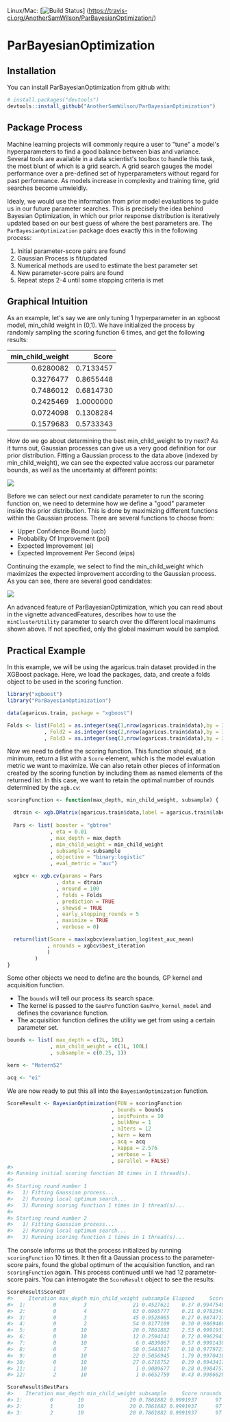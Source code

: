 
<!-- README.md is generated from README.Rmd. Please edit that file -->
Linux/Mac: \[![Build Status](https://api.travis-ci.org/AnotherSamWilson/ParBayesianOptimization.svg)\] (<https://travis-ci.org/AnotherSamWilson/ParBayesianOptimization/>)

ParBayesianOptimization
=======================

Installation
------------

You can install ParBayesianOptimization from github with:

``` r
# install.packages("devtools")
devtools::install_github("AnotherSamWilson/ParBayesianOptimization")
```

Package Process
---------------

Machine learning projects will commonly require a user to "tune" a model's hyperparameters to find a good balance between bias and variance. Several tools are available in a data scientist's toolbox to handle this task, the most blunt of which is a grid search. A grid search gauges the model performance over a pre-defined set of hyperparameters without regard for past performance. As models increase in complexity and training time, grid searches become unwieldly.

Idealy, we would use the information from prior model evaluations to guide us in our future parameter searches. This is precisely the idea behind Bayesian Optimization, in which our prior response distribution is iteratively updated based on our best guess of where the best parameters are. The `ParBayesianOptimization` package does exactly this in the following process:

1.  Initial parameter-score pairs are found
2.  Gaussian Process is fit/updated
3.  Numerical methods are used to estimate the best parameter set
4.  New parameter-score pairs are found
5.  Repeat steps 2-4 until some stopping criteria is met

Graphical Intuition
-------------------

As an example, let's say we are only tuning 1 hyperparameter in an xgboost model, min\_child weight in (0,1). We have initialized the process by randomly sampling the scoring function 6 times, and get the following results:

|  min\_child\_weight|      Score|
|-------------------:|----------:|
|           0.6280082|  0.7133457|
|           0.3276477|  0.8655448|
|           0.7486012|  0.6814730|
|           0.2425469|  1.0000000|
|           0.0724098|  0.1308284|
|           0.1579683|  0.5733343|

How do we go about determining the best min\_child\_weight to try next? As it turns out, Gaussian processes can give us a very good definition for our prior distribution. Fitting a Gaussian process to the data above (indexed by min\_child\_weight), we can see the expected value accross our parameter bounds, as well as the uncertainty at different points:

![](vignettes/GPpredictions.png)

Before we can select our next candidate parameter to run the scoring function on, we need to determine how we define a "good" parameter inside this prior distribution. This is done by maximizing different functions within the Gaussian process. There are several functions to choose from:

-   Upper Confidence Bound (ucb)
-   Probability Of Improvement (poi)
-   Expected Improvement (ei)
-   Expected Improvement Per Second (eips)

Continuing the example, we select to find the min\_child\_weight which maximizes the expected improvement according to the Gaussian process. As you can see, there are several good candidates:

![](vignettes/expectedImprovement.png)

An advanced feature of ParBayesianOptimization, which you can read about in the vignette advancedFeatures, describes how to use the `minClusterUtility` parameter to search over the different local maximums shown above. If not specified, only the global maximum would be sampled.

Practical Example
-----------------

In this example, we will be using the agaricus.train dataset provided in the XGBoost package. Here, we load the packages, data, and create a folds object to be used in the scoring function.

``` r
library("xgboost")
library("ParBayesianOptimization")

data(agaricus.train, package = "xgboost")

Folds <- list(Fold1 = as.integer(seq(1,nrow(agaricus.train$data),by = 3))
            , Fold2 = as.integer(seq(2,nrow(agaricus.train$data),by = 3))
            , Fold3 = as.integer(seq(3,nrow(agaricus.train$data),by = 3)))
```

Now we need to define the scoring function. This function should, at a minimum, return a list with a `Score` element, which is the model evaluation metric we want to maximize. We can also retain other pieces of information created by the scoring function by including them as named elements of the returned list. In this case, we want to retain the optimal number of rounds determined by the `xgb.cv`:

``` r
scoringFunction <- function(max_depth, min_child_weight, subsample) {

  dtrain <- xgb.DMatrix(agaricus.train$data,label = agaricus.train$label)
  
  Pars <- list( booster = "gbtree"
              , eta = 0.01
              , max_depth = max_depth
              , min_child_weight = min_child_weight
              , subsample = subsample
              , objective = "binary:logistic"
              , eval_metric = "auc")

  xgbcv <- xgb.cv(params = Pars
                , data = dtrain
                , nround = 100
                , folds = Folds
                , prediction = TRUE
                , showsd = TRUE
                , early_stopping_rounds = 5
                , maximize = TRUE
                , verbose = 0)

  return(list(Score = max(xgbcv$evaluation_log$test_auc_mean)
             , nrounds = xgbcv$best_iteration
             )
         )
}
```

Some other objects we need to define are the bounds, GP kernel and acquisition function.

-   The `bounds` will tell our process its search space.
-   The kernel is passed to the `GauPro` function `GauPro_kernel_model` and defines the covariance function.
-   The acquisition function defines the utility we get from using a certain parameter set.

``` r
bounds <- list( max_depth = c(2L, 10L)
              , min_child_weight = c(1L, 100L)
              , subsample = c(0.25, 1))

kern <- "Matern52"

acq <- "ei"
```

We are now ready to put this all into the `BayesianOptimization` function.

``` r
ScoreResult <- BayesianOptimization(FUN = scoringFunction
                                  , bounds = bounds
                                  , initPoints = 10
                                  , bulkNew = 1
                                  , nIters = 12
                                  , kern = kern
                                  , acq = acq
                                  , kappa = 2.576
                                  , verbose = 1
                                  , parallel = FALSE)
#> 
#> Running initial scoring function 10 times in 1 thread(s).
#> 
#> Starting round number 1
#>   1) Fitting Gaussian process...
#>   2) Running local optimum search...
#>   3) Running scoring function 1 times in 1 thread(s)...
#> 
#> Starting round number 2
#>   1) Fitting Gaussian process...
#>   2) Running local optimum search...
#>   3) Running scoring function 1 times in 1 thread(s)...
```

The console informs us that the process initialized by running `scoringFunction` 10 times. It then fit a Gaussian process to the parameter-score pairs, found the global optimum of the acquisition function, and ran `scoringFunction` again. This process continued until we had 12 parameter-score pairs. You can interrogate the `ScoreResult` object to see the results:

``` r
ScoreResult$ScoreDT
#>     Iteration max_depth min_child_weight subsample Elapsed     Score nrounds
#>  1:         0         3               21 0.4527621    0.37 0.9947540      10
#>  2:         0         4               63 0.6965777    0.21 0.9782343       1
#>  3:         0         3               45 0.9528065    0.27 0.9874717       3
#>  4:         0         2               54 0.8177109    0.30 0.9869460       8
#>  5:         0        10               20 0.7861882    2.53 0.9991937      97
#>  6:         0        10               12 0.2594141    0.72 0.9962943      16
#>  7:         0        10                6 0.4839067    0.57 0.9991430       9
#>  8:         0         7               58 0.5443817    0.18 0.9779723       1
#>  9:         0        10               22 0.5056945    1.79 0.9970410      52
#> 10:         0        10               27 0.6718752    0.39 0.9943417       6
#> 11:         1        10                1 0.9089677    0.28 0.9984757       1
#> 12:         2        10                1 0.6652759    0.43 0.9986620       5
```

``` r
ScoreResult$BestPars
#>    Iteration max_depth min_child_weight subsample     Score nrounds elapsedSecs
#> 1:         0        10               20 0.7861882 0.9991937      97      8 secs
#> 2:         1        10               20 0.7861882 0.9991937      97     18 secs
#> 3:         2        10               20 0.7861882 0.9991937      97     28 secs
```
